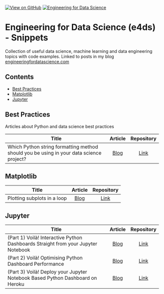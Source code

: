 [![View on GitHub](https://img.shields.io/badge/GitHub-View_on_GitHub-blue?logo=GitHub)](https://github.com/julian-west/e4ds-snippets) [![Engineering for Data Science](https://img.shields.io/badge/Hugo-Engineering%20For%20Data%20Science-yellowgreen?logo=hugo)](https://engineeringfordatascience.com/)

# Engineering for Data Science (e4ds) - Snippets

Collection of useful data science, machine learning and data engineering topics with code examples. Linked to posts in my blog [engineeringfordatascience.com](https://engineeringfordatascience.com/archives/)

## Contents

- [Best Practices](#bp)
- [Matplotlib](#mpl)
- [Jupyter](#j)


<a id='bp'></a>
## Best Practices
Articles about Python and data science best practices

|Title|Article|Repository|
|-------------|:-------------:|:----------:|
| Which Python string formatting method should you be using in your data science project? | [Blog](https://engineeringfordatascience.com/posts/python_string_formatting_for_data_science/) | [Link](https://github.com/julian-west/e4ds-snippets/blob/master/best-practices/string-formatting/)|


<a id='mpl'></a>
## Matplotlib

|Title|Article|Repository|
|-------------|:-------------:|:----------:|
| Plotting subplots in a loop | [Blog](https://engineeringfordatascience.com/posts/matplotlib_subplots/) | [Link](https://github.com/julian-west/e4ds-snippets/tree/master/matplotlib)|

<a id='j'></a>
## Jupyter

|Title|Article|Repository|
|-------------|:-------------:|:----------:|
| (Part 1) Voilà! Interactive Python Dashboards Straight from your Jupyter Notebook | [Blog](https://engineeringfordatascience.com/posts/voila_python_dashboard_part1/) | [Link](https://github.com/julian-west/e4ds-snippets/tree/master/jupyter/voila)|
| (Part 2) Voilà! Optimising Python Dashboard Performance | [Blog](https://engineeringfordatascience.com/posts/voila_python_dashboard_part2/) | [Link](https://github.com/julian-west/e4ds-snippets/tree/master/jupyter/voila)|
| (Part 3) Voilà! Deploy your Jupyter Notebook Based Python Dashboard on Heroku | [Blog](https://engineeringfordatascience.com/posts/voila_python_dashboard_part3/) | [Link](https://github.com/julian-west/e4ds-snippets/tree/master/jupyter/voila)|
